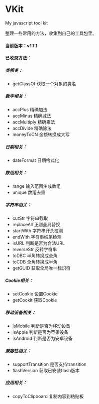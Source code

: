 # VKit
My javascript tool kit

整理一些常用的方法，收集到自己的工具包里。

#### 当前版本：v1.1.1

#### 已收录方法：
##### 类相关：
- getClassOf 获取一个对象的类名

##### 数字相关：
- accPlus 精确加法
- accMinus 精确减法
- accMultiply 精确乘法
- accDivide 精确除法
- moneyToCN 金额转换成大写

##### 日期相关：
- dateFormat 日期格式化

##### 数组相关：
- range 输入范围生成数组
- unique 数组去重

##### 字符串相关：
- cutStr 字符串截取
- replaceAll 正则全局替换
- startWith 字符串开头检测
- endWith 字符串结尾检测
- isURL 判断是否为合法URL
- reverseStr 反转字符串
- toDBC 半角转换成全角
- toCDB 全角转换成半角
- getGUID 获取全局唯一标识符

##### Cookie相关：
- setCookie 设置Cookie
- getCookit 获取Cookie

##### 移动设备相关：
- isMobile 判断是否为移动设备
- isApple 判断是否为苹果设备
- isAndroid 判断是否为安卓设备

##### 兼容性相关：
- supportTransition 是否支持transition
- flashVersion 获取已安装flash版本

##### 应用相关：
- copyToClipboard 复制内容到粘贴板
